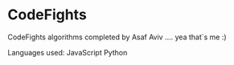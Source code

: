 # CodeFights

CodeFights algorithms completed by Asaf Aviv .... yea that`s me :)

Languages used:
    JavaScript
    Python
